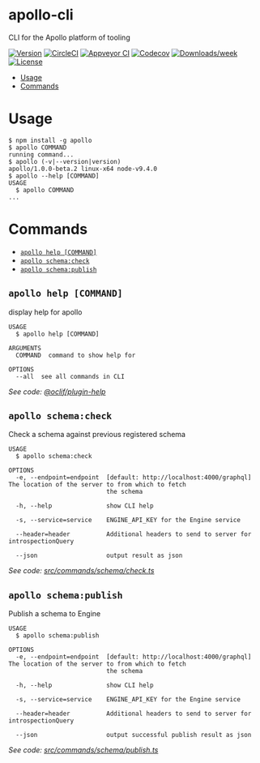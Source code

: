 apollo-cli
==========

CLI for the Apollo platform of tooling

[![Version](https://img.shields.io/npm/v/apollo-cli.svg)](https://npmjs.org/package/apollo-cli)
[![CircleCI](https://circleci.com/gh/apollographql/apollo-cli/tree/master.svg?style=shield)](https://circleci.com/gh/apollographql/apollo-cli/tree/master)
[![Appveyor CI](https://ci.appveyor.com/api/projects/status/github/apollographql/apollo-cli?branch=master&svg=true)](https://ci.appveyor.com/project/apollographql/apollo-cli/branch/master)
[![Codecov](https://codecov.io/gh/apollographql/apollo-cli/branch/master/graph/badge.svg)](https://codecov.io/gh/apollographql/apollo-cli)
[![Downloads/week](https://img.shields.io/npm/dw/apollo-cli.svg)](https://npmjs.org/package/apollo-cli)
[![License](https://img.shields.io/npm/l/apollo-cli.svg)](https://github.com/apollographql/apollo-cli/blob/master/package.json)

<!-- toc -->
* [Usage](#usage)
* [Commands](#commands)
<!-- tocstop -->
# Usage
<!-- usage -->
```sh-session
$ npm install -g apollo
$ apollo COMMAND
running command...
$ apollo (-v|--version|version)
apollo/1.0.0-beta.2 linux-x64 node-v9.4.0
$ apollo --help [COMMAND]
USAGE
  $ apollo COMMAND
...
```
<!-- usagestop -->
# Commands
<!-- commands -->
* [`apollo help [COMMAND]`](#apollo-help-command)
* [`apollo schema:check`](#apollo-schemacheck)
* [`apollo schema:publish`](#apollo-schemapublish)

## `apollo help [COMMAND]`

display help for apollo

```
USAGE
  $ apollo help [COMMAND]

ARGUMENTS
  COMMAND  command to show help for

OPTIONS
  --all  see all commands in CLI
```

_See code: [@oclif/plugin-help](https://github.com/oclif/plugin-help/blob/v1.2.11/src/commands/help.ts)_

## `apollo schema:check`

Check a schema against previous registered schema

```
USAGE
  $ apollo schema:check

OPTIONS
  -e, --endpoint=endpoint  [default: http://localhost:4000/graphql] The location of the server to from which to fetch
                           the schema

  -h, --help               show CLI help

  -s, --service=service    ENGINE_API_KEY for the Engine service

  --header=header          Additional headers to send to server for introspectionQuery

  --json                   output result as json
```

_See code: [src/commands/schema/check.ts](https://github.com/apollographql/apollo-cli/blob/v1.0.0-beta.2/src/commands/schema/check.ts)_

## `apollo schema:publish`

Publish a schema to Engine

```
USAGE
  $ apollo schema:publish

OPTIONS
  -e, --endpoint=endpoint  [default: http://localhost:4000/graphql] The location of the server to from which to fetch
                           the schema

  -h, --help               show CLI help

  -s, --service=service    ENGINE_API_KEY for the Engine service

  --header=header          Additional headers to send to server for introspectionQuery

  --json                   output successful publish result as json
```

_See code: [src/commands/schema/publish.ts](https://github.com/apollographql/apollo-cli/blob/v1.0.0-beta.2/src/commands/schema/publish.ts)_
<!-- commandsstop -->
